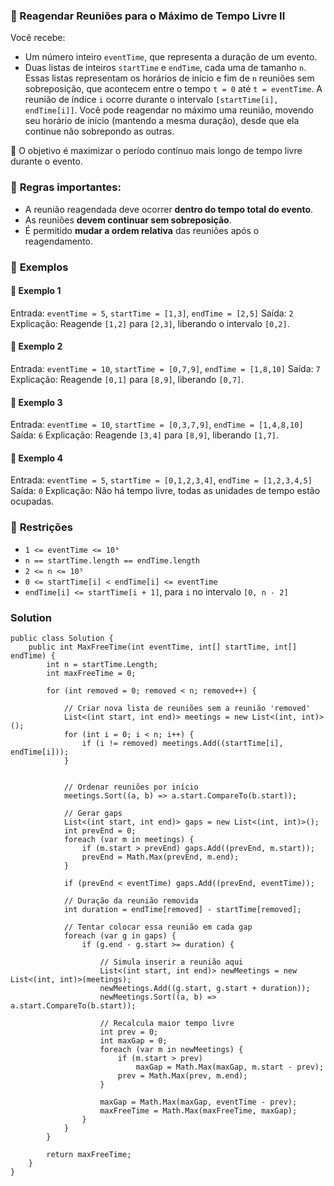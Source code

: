 ### 🧩 Reagendar Reuniões para o Máximo de Tempo Livre II

Você recebe:
- Um número inteiro `eventTime`, que representa a duração de um evento.
- Duas listas de inteiros `startTime` e `endTime`, cada uma de tamanho `n`.
Essas listas representam os horários de início e fim de `n` reuniões sem sobreposição, que acontecem entre o tempo `t = 0` até `t = eventTime`. A reunião de índice `i` ocorre durante o intervalo `[startTime[i], endTime[i]]`.
Você pode reagendar no máximo uma reunião, movendo seu horário de início (mantendo a mesma duração), desde que ela continue não sobrepondo as outras.

🎯 O objetivo é maximizar o período contínuo mais longo de tempo livre durante o evento.

### 📌 **Regras importantes**:

- A reunião reagendada deve ocorrer **dentro do tempo total do evento**.
- As reuniões **devem continuar sem sobreposição**.
- É permitido **mudar a ordem relativa** das reuniões após o reagendamento.

### 📘 **Exemplos**

#### 🔹 **Exemplo 1** 
Entrada: `eventTime = 5`, `startTime = [1,3]`, `endTime = [2,5]` Saída: `2` Explicação: Reagende `[1,2]` para `[2,3]`, liberando o intervalo `[0,2]`.

#### 🔹 **Exemplo 2** 
Entrada: `eventTime = 10`, `startTime = [0,7,9]`, `endTime = [1,8,10]` Saída: `7` Explicação: Reagende `[0,1]` para `[8,9]`, liberando `[0,7]`.

#### 🔹 **Exemplo 3** 
Entrada: `eventTime = 10`, `startTime = [0,3,7,9]`, `endTime = [1,4,8,10]` Saída: `6` Explicação: Reagende `[3,4]` para `[8,9]`, liberando `[1,7]`.

#### 🔹 **Exemplo 4** 
Entrada: `eventTime = 5`, `startTime = [0,1,2,3,4]`, `endTime = [1,2,3,4,5]` Saída: `0` Explicação: Não há tempo livre, todas as unidades de tempo estão ocupadas.

### 📏 **Restrições**

- `1 <= eventTime <= 10⁹`
- `n == startTime.length == endTime.length`
- `2 <= n <= 10⁵`
- `0 <= startTime[i] < endTime[i] <= eventTime`
- `endTime[i] <= startTime[i + 1]`, para `i` no intervalo `[0, n - 2]`

### Solution

```
public class Solution {
    public int MaxFreeTime(int eventTime, int[] startTime, int[] endTime) {
        int n = startTime.Length;
        int maxFreeTime = 0;

        for (int removed = 0; removed < n; removed++) {

            // Criar nova lista de reuniões sem a reunião 'removed'
            List<(int start, int end)> meetings = new List<(int, int)>();
            for (int i = 0; i < n; i++) {
                if (i != removed) meetings.Add((startTime[i], endTime[i]));
            }


            // Ordenar reuniões por início
            meetings.Sort((a, b) => a.start.CompareTo(b.start));

            // Gerar gaps
            List<(int start, int end)> gaps = new List<(int, int)>();
            int prevEnd = 0;
            foreach (var m in meetings) {
                if (m.start > prevEnd) gaps.Add((prevEnd, m.start));
                prevEnd = Math.Max(prevEnd, m.end);
            }

            if (prevEnd < eventTime) gaps.Add((prevEnd, eventTime));

            // Duração da reunião removida
            int duration = endTime[removed] - startTime[removed];

            // Tentar colocar essa reunião em cada gap
            foreach (var g in gaps) {
                if (g.end - g.start >= duration) {

                    // Simula inserir a reunião aqui
                    List<(int start, int end)> newMeetings = new List<(int, int)>(meetings);
                    newMeetings.Add((g.start, g.start + duration));
                    newMeetings.Sort((a, b) => a.start.CompareTo(b.start));

                    // Recalcula maior tempo livre
                    int prev = 0;
                    int maxGap = 0;
                    foreach (var m in newMeetings) {
                        if (m.start > prev)
                            maxGap = Math.Max(maxGap, m.start - prev);
                        prev = Math.Max(prev, m.end);
                    }

                    maxGap = Math.Max(maxGap, eventTime - prev);
                    maxFreeTime = Math.Max(maxFreeTime, maxGap);
                }
            }
        }

        return maxFreeTime;
    }
}
```

